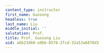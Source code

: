 ```yaml
---
content_type: instructor
first_name: Guosong
headless: true
last_name: Liu
middle_initial: ''
salutation: Prof.
title: Prof. Guosong Liu
uid: a6b23d60-a9bb-0578-2fcd-32a53a6870d3
---
```

